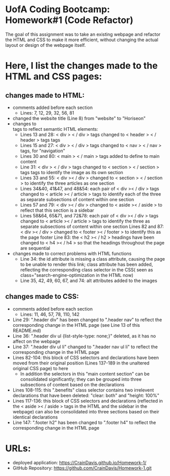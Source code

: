 # UofA Coding Bootcamp: Homework#1 (Code Refactor)

The goal of this assignment was to take an existing webpage and refactor the HTML and CSS to make it more efficient, without changing the actual layout or design of the webpage itself.

# Here, I list the changes made to the HTML and CSS pages:

## changes made to HTML:
* comments added before each section
    * Lines: 7, 12, 29, 32, 56, 81
* changed the website title (Line 8) from "website" to "Horiseon"
* changes to <div></div> tags to reflect semantic HTML elements:
    * Lines 13 and 28: < div > < / div > tags changed to < header > < / header > tags tags
    * Lines 15 and 27: < div > < / div > tags changed to < nav > < / nav > tags, for "navigation"
    * Lines 30 and 80: < main > < / main > tags added to define to main content
    * Line 31: < div > < / div > tags changed to < section > < / section > tags tags to identify the image as its own section
    * Lines 33 and 55: < div >< / div > changed to < section > < / section > to identify the three articles as one section
    * Lines 34&40, 41&47, and 48&54: each pair of < div >< / div > tags changed to < article >< / article > tags to identify each of the three as separate subsections of content within one section
    * Lines 57 and 79: < div >< / div > changed to < aside >< / aside > to reflect that this section is a sidebar
    * Lines 58&64, 65&71, and 72&78: each pair of < div >< / div > tags changed to < article >< / article > tags to identify the three as separate subsections of content within one section
    Lines 82 and 87: < div >< / div > changed to < footer >< / footer > to identify this as the page footer
    Line 83: the < h2 >< / h2 > headings have been changed to < h4 >< / h4 > so that the headings throughout the page are sequential
* changes made to correct problems with HTML functions
    * Line 34: the id attribute is missing a class attribute, causing the page to be unable to render this link; class attribute has been added, reflecting the corresponding class selector in the CSS( seen as class="search-engine-optimization in the HTML now)
    * Line 35, 42, 49, 60, 67, and 74: alt attributes added to the images

## changes made to CSS:
* comments added before each section
    * Lines: 11, 46, 57, 78, 110, 142
* Line 29: ".header div" has been changed to ".header nav" to reflect the corresponding change in the HTML page (see Line 13 of this README.md)
* Line 36: ".header div ul {list-style-type: none;}" deleted, as it has no affect on the webpage
* Line 37: ".header div ul li" changed to ".header nav ul li" to reflect the corresponding change in the HTML page
*  Lines 82-104: this block of CSS selectors and declarations have been moved from their original position (Lines 137-189 in the unaltered original CSS page) to here
    * In addition the selectors in this "main content section" can be consolidated significantly; they can be grouped into three subsections of content based on the declarations
*  Lines 108-115: this ".benefits" class selector contains two irrelevent declarations that have been deleted: "clear: both" and "height: 100%"
* Lines 117-136: this block of CSS selectors and declarations (reflected in the < aside >< / aside > tags in the HTML and the sidebar in the webpage) can also be consolidated into three sections based on their identical declarations
* Line 147: ".footer h2" has been changed to ".footer h4" to reflect the corresponding change in the HTML page

# URLs:
* deployed application: https://CrainDavis.github.io/Homework-1/
* GitHub Repository: https://github.com/CrainDavis/Homework-1.git
